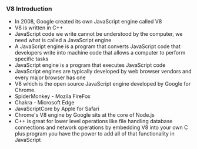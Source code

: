 ### V8 Introduction

- In 2008, Google created its own JavaScript engine called V8
- V8 is written in C++
- JavaScript code we write cannot be understood by the computer, we need what is called a JavaScript engine
- A JavaScript engine is a program that converts JavaScript code that developers write into machine code that allows a computer to perform specific tasks
- JavaScript engine is a program that executes JavaScript code
- JavaScript engines are typically developed by web browser vendors and every major browser has one
- V8 which is the open source JavaScript engine developed by Google for Chrome.
- SpiderMonkey - Mozila FireFox
- Chakra - Microsoft Edge
- JavaScriptCore by Apple for Safari
- Chrome's V8 engine by Google sits at the core of Node.js
- C++ is great for lower level operations like file handling database connections and network operations by embedding V8 into your own C plus program you have the power to add all of that functionality in JavaScript

